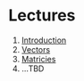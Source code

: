# Lectures

1. [Introduction]()
2. [Vectors](https://docs.google.com/presentation/d/1oGSmNs_fzIQrFJpQfZZm0kKPcl5xMrtweVTXZqQgsgU)
3. [Matricies](https://docs.google.com/presentation/d/1xcBlORgmDGkL8asIX4s1zgGfFLEAviCYJpyJOtADnfk)
4. ...TBD

